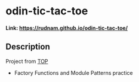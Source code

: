# odin-tic-tac-toe
#### Link: https://rudnam.github.io/odin-tic-tac-toe/
## Description
Project from [TOP](https://www.theodinproject.com/lessons/node-path-javascript-tic-tac-toe)
- Factory Functions and Module Patterns practice
